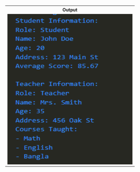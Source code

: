 <table style="width:100%">
  <tr>
    <th>Output</th>
  </tr>
  <tr>
    <td><img src="output.png" width="400" height="480"></td>
  </tr>
</table>
